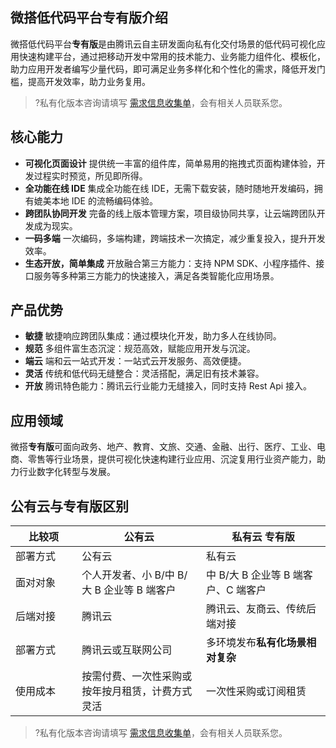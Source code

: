 
## 微搭低代码平台专有版介绍
微搭低代码平台**专有版**是由腾讯云自主研发面向私有化交付场景的低代码可视化应用快速构建平台，通过把移动开发中常用的技术能力、业务能力组件化、模板化，助力应用开发者编写少量代码，即可满足业务多样化和个性化的需求，降低开发门槛，提高开发效率，助力业务复用。

>?私有化版本咨询请填写 [需求信息收集单](https://cloud.tencent.com/apply/p/b4aexf9jpml)，会有相关人员联系您。


## 核心能力
- **可视化页面设计** 
 提供统一丰富的组件库，简单易用的拖拽式页面构建体验，开发过程实时预览，所见即所得。
- **全功能在线 IDE** 
 集成全功能在线 IDE，无需下载安装，随时随地开发编码，拥有媲美本地 IDE 的流畅编码体验。
- **跨团队协同开发** 
 完备的线上版本管理方案，项目级协同共享，让云端跨团队开发成为现实。
- **一码多端** 
 一次编码，多端构建，跨端技术一次搞定，减少重复投入，提升开发效率。
- **生态开放，简单集成** 
 开放融合第三方能力：支持 NPM SDK、小程序插件、接口服务等多种第三方能力的快速接入，满足各类智能化应用场景。


## 产品优势
- **敏捷** 
敏捷响应跨团队集成：通过模块化开发，助力多人在线协同。
- **规范** 
多组件富生态沉淀：规范高效，赋能应用开发与沉淀。
- **端云** 
端和云一站式开发：一站式云开发服务、高效便捷。
- **灵活** 
传统和低代码无缝整合：灵活搭配，满足旧有技术兼容。
- **开放** 
腾讯特色能力：腾讯云行业能力无缝接入，同时支持 Rest Api 接入。


## 应用领域
微搭**专有版**可面向政务、地产、教育、文旅、交通、金融、出行、医疗、工业、电商、零售等行业场景，提供可视化快速构建行业应用、沉淀复用行业资产能力，助力行业数字化转型与发展。



## 公有云与专有版区别
<table>
<tr>
<th width="5%"><b>比较项</b></th>
<th width="10%"><b>公有云 </b></th>
<th width="10%"><b>私有云 专有版</b></th>
</tr>
<tbody>
<tr>
<td>部署方式</td>
<td>公有云</td>
<td>私有云</td>
</tr>
<tr>
<td>面对对象</td>
<td>个人开发者、小 B/中 B/大 B 企业等 B 端客户</td>
<td>中 B/大 B 企业等 B 端客户、C 端客户</td>
</td>
</tr>
<tr>
<td>后端对接</td>
<td>腾讯云</td>
<td>腾讯云、友商云、传统后端对接</td>
</tr>
<td>部署方式</td>
<td>腾讯云或互联网公司</td>
<td>多环境发布<b>私有化场景相对复杂</b></td>
<tr>
<td>使用成本</td>
<td>按需付费、一次性采购或按年按月租赁，计费方式灵活</td>
<td>一次性采购或订阅租赁</td>
</tr>
</table>

>?私有化版本咨询请填写 [需求信息收集单](https://cloud.tencent.com/apply/p/b4aexf9jpml)，会有相关人员联系您。

